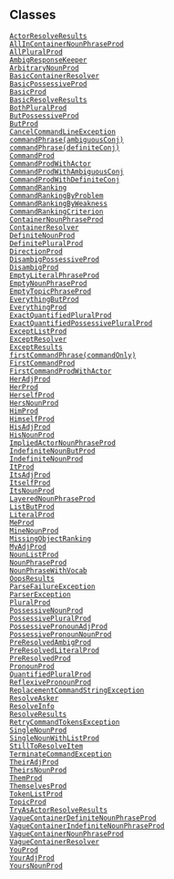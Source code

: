 ---
---
## Classes

<a href="../object/ActorResolveResults.html#ActorResolveResults"
target="main"><code>ActorResolveResults</code></a>  
<a
href="../object/AllInContainerNounPhraseProd.html#AllInContainerNounPhraseProd"
target="main"><code>AllInContainerNounPhraseProd</code></a>  
<a href="../object/AllPluralProd.html#AllPluralProd"
target="main"><code>AllPluralProd</code></a>  
<a href="../object/AmbigResponseKeeper.html#AmbigResponseKeeper"
target="main"><code>AmbigResponseKeeper</code></a>  
<a href="../object/ArbitraryNounProd.html#ArbitraryNounProd"
target="main"><code>ArbitraryNounProd</code></a>  
<a href="../object/BasicContainerResolver.html#BasicContainerResolver"
target="main"><code>BasicContainerResolver</code></a>  
<a href="../object/BasicPossessiveProd.html#BasicPossessiveProd"
target="main"><code>BasicPossessiveProd</code></a>  
<a href="../object/BasicProd.html#BasicProd"
target="main"><code>BasicProd</code></a>  
<a href="../object/BasicResolveResults.html#BasicResolveResults"
target="main"><code>BasicResolveResults</code></a>  
<a href="../object/BothPluralProd.html#BothPluralProd"
target="main"><code>BothPluralProd</code></a>  
<a href="../object/ButPossessiveProd.html#ButPossessiveProd"
target="main"><code>ButPossessiveProd</code></a>  
<a href="../object/ButProd.html#ButProd"
target="main"><code>ButProd</code></a>  
<a
href="../object/CancelCommandLineException.html#CancelCommandLineException"
target="main"><code>CancelCommandLineException</code></a>  
<a
href="../object/commandPhrase(ambiguousConj).html#commandPhrase(ambiguousConj)"
target="main"><code>commandPhrase(ambiguousConj)</code></a>  
<a
href="../object/commandPhrase(definiteConj).html#commandPhrase(definiteConj)"
target="main"><code>commandPhrase(definiteConj)</code></a>  
<a href="../object/CommandProd.html#CommandProd"
target="main"><code>CommandProd</code></a>  
<a href="../object/CommandProdWithActor.html#CommandProdWithActor"
target="main"><code>CommandProdWithActor</code></a>  
<a
href="../object/CommandProdWithAmbiguousConj.html#CommandProdWithAmbiguousConj"
target="main"><code>CommandProdWithAmbiguousConj</code></a>  
<a
href="../object/CommandProdWithDefiniteConj.html#CommandProdWithDefiniteConj"
target="main"><code>CommandProdWithDefiniteConj</code></a>  
<a href="../object/CommandRanking.html#CommandRanking"
target="main"><code>CommandRanking</code></a>  
<a href="../object/CommandRankingByProblem.html#CommandRankingByProblem"
target="main"><code>CommandRankingByProblem</code></a>  
<a
href="../object/CommandRankingByWeakness.html#CommandRankingByWeakness"
target="main"><code>CommandRankingByWeakness</code></a>  
<a href="../object/CommandRankingCriterion.html#CommandRankingCriterion"
target="main"><code>CommandRankingCriterion</code></a>  
<a href="../object/ContainerNounPhraseProd.html#ContainerNounPhraseProd"
target="main"><code>ContainerNounPhraseProd</code></a>  
<a href="../object/ContainerResolver.html#ContainerResolver"
target="main"><code>ContainerResolver</code></a>  
<a href="../object/DefiniteNounProd.html#DefiniteNounProd"
target="main"><code>DefiniteNounProd</code></a>  
<a href="../object/DefinitePluralProd.html#DefinitePluralProd"
target="main"><code>DefinitePluralProd</code></a>  
<a href="../object/DirectionProd.html#DirectionProd"
target="main"><code>DirectionProd</code></a>  
<a href="../object/DisambigPossessiveProd.html#DisambigPossessiveProd"
target="main"><code>DisambigPossessiveProd</code></a>  
<a href="../object/DisambigProd.html#DisambigProd"
target="main"><code>DisambigProd</code></a>  
<a href="../object/EmptyLiteralPhraseProd.html#EmptyLiteralPhraseProd"
target="main"><code>EmptyLiteralPhraseProd</code></a>  
<a href="../object/EmptyNounPhraseProd.html#EmptyNounPhraseProd"
target="main"><code>EmptyNounPhraseProd</code></a>  
<a href="../object/EmptyTopicPhraseProd.html#EmptyTopicPhraseProd"
target="main"><code>EmptyTopicPhraseProd</code></a>  
<a href="../object/EverythingButProd.html#EverythingButProd"
target="main"><code>EverythingButProd</code></a>  
<a href="../object/EverythingProd.html#EverythingProd"
target="main"><code>EverythingProd</code></a>  
<a
href="../object/ExactQuantifiedPluralProd.html#ExactQuantifiedPluralProd"
target="main"><code>ExactQuantifiedPluralProd</code></a>  
<a
href="../object/ExactQuantifiedPossessivePluralProd.html#ExactQuantifiedPossessivePluralProd"
target="main"><code>ExactQuantifiedPossessivePluralProd</code></a>  
<a href="../object/ExceptListProd.html#ExceptListProd"
target="main"><code>ExceptListProd</code></a>  
<a href="../object/ExceptResolver.html#ExceptResolver"
target="main"><code>ExceptResolver</code></a>  
<a href="../object/ExceptResults.html#ExceptResults"
target="main"><code>ExceptResults</code></a>  
<a
href="../object/firstCommandPhrase(commandOnly).html#firstCommandPhrase(commandOnly)"
target="main"><code>firstCommandPhrase(commandOnly)</code></a>  
<a href="../object/FirstCommandProd.html#FirstCommandProd"
target="main"><code>FirstCommandProd</code></a>  
<a
href="../object/FirstCommandProdWithActor.html#FirstCommandProdWithActor"
target="main"><code>FirstCommandProdWithActor</code></a>  
<a href="../object/HerAdjProd.html#HerAdjProd"
target="main"><code>HerAdjProd</code></a>  
<a href="../object/HerProd.html#HerProd"
target="main"><code>HerProd</code></a>  
<a href="../object/HerselfProd.html#HerselfProd"
target="main"><code>HerselfProd</code></a>  
<a href="../object/HersNounProd.html#HersNounProd"
target="main"><code>HersNounProd</code></a>  
<a href="../object/HimProd.html#HimProd"
target="main"><code>HimProd</code></a>  
<a href="../object/HimselfProd.html#HimselfProd"
target="main"><code>HimselfProd</code></a>  
<a href="../object/HisAdjProd.html#HisAdjProd"
target="main"><code>HisAdjProd</code></a>  
<a href="../object/HisNounProd.html#HisNounProd"
target="main"><code>HisNounProd</code></a>  
<a
href="../object/ImpliedActorNounPhraseProd.html#ImpliedActorNounPhraseProd"
target="main"><code>ImpliedActorNounPhraseProd</code></a>  
<a href="../object/IndefiniteNounButProd.html#IndefiniteNounButProd"
target="main"><code>IndefiniteNounButProd</code></a>  
<a href="../object/IndefiniteNounProd.html#IndefiniteNounProd"
target="main"><code>IndefiniteNounProd</code></a>  
<a href="../object/ItProd.html#ItProd"
target="main"><code>ItProd</code></a>  
<a href="../object/ItsAdjProd.html#ItsAdjProd"
target="main"><code>ItsAdjProd</code></a>  
<a href="../object/ItselfProd.html#ItselfProd"
target="main"><code>ItselfProd</code></a>  
<a href="../object/ItsNounProd.html#ItsNounProd"
target="main"><code>ItsNounProd</code></a>  
<a href="../object/LayeredNounPhraseProd.html#LayeredNounPhraseProd"
target="main"><code>LayeredNounPhraseProd</code></a>  
<a href="../object/ListButProd.html#ListButProd"
target="main"><code>ListButProd</code></a>  
<a href="../object/LiteralProd.html#LiteralProd"
target="main"><code>LiteralProd</code></a>  
<a href="../object/MeProd.html#MeProd"
target="main"><code>MeProd</code></a>  
<a href="../object/MineNounProd.html#MineNounProd"
target="main"><code>MineNounProd</code></a>  
<a href="../object/MissingObjectRanking.html#MissingObjectRanking"
target="main"><code>MissingObjectRanking</code></a>  
<a href="../object/MyAdjProd.html#MyAdjProd"
target="main"><code>MyAdjProd</code></a>  
<a href="../object/NounListProd.html#NounListProd"
target="main"><code>NounListProd</code></a>  
<a href="../object/NounPhraseProd.html#NounPhraseProd"
target="main"><code>NounPhraseProd</code></a>  
<a href="../object/NounPhraseWithVocab.html#NounPhraseWithVocab"
target="main"><code>NounPhraseWithVocab</code></a>  
<a href="../object/OopsResults.html#OopsResults"
target="main"><code>OopsResults</code></a>  
<a href="../object/ParseFailureException.html#ParseFailureException"
target="main"><code>ParseFailureException</code></a>  
<a href="../object/ParserException.html#ParserException"
target="main"><code>ParserException</code></a>  
<a href="../object/PluralProd.html#PluralProd"
target="main"><code>PluralProd</code></a>  
<a href="../object/PossessiveNounProd.html#PossessiveNounProd"
target="main"><code>PossessiveNounProd</code></a>  
<a href="../object/PossessivePluralProd.html#PossessivePluralProd"
target="main"><code>PossessivePluralProd</code></a>  
<a
href="../object/PossessivePronounAdjProd.html#PossessivePronounAdjProd"
target="main"><code>PossessivePronounAdjProd</code></a>  
<a
href="../object/PossessivePronounNounProd.html#PossessivePronounNounProd"
target="main"><code>PossessivePronounNounProd</code></a>  
<a href="../object/PreResolvedAmbigProd.html#PreResolvedAmbigProd"
target="main"><code>PreResolvedAmbigProd</code></a>  
<a href="../object/PreResolvedLiteralProd.html#PreResolvedLiteralProd"
target="main"><code>PreResolvedLiteralProd</code></a>  
<a href="../object/PreResolvedProd.html#PreResolvedProd"
target="main"><code>PreResolvedProd</code></a>  
<a href="../object/PronounProd.html#PronounProd"
target="main"><code>PronounProd</code></a>  
<a href="../object/QuantifiedPluralProd.html#QuantifiedPluralProd"
target="main"><code>QuantifiedPluralProd</code></a>  
<a href="../object/ReflexivePronounProd.html#ReflexivePronounProd"
target="main"><code>ReflexivePronounProd</code></a>  
<a
href="../object/ReplacementCommandStringException.html#ReplacementCommandStringException"
target="main"><code>ReplacementCommandStringException</code></a>  
<a href="../object/ResolveAsker.html#ResolveAsker"
target="main"><code>ResolveAsker</code></a>  
<a href="../object/ResolveInfo.html#ResolveInfo"
target="main"><code>ResolveInfo</code></a>  
<a href="../object/ResolveResults.html#ResolveResults"
target="main"><code>ResolveResults</code></a>  
<a
href="../object/RetryCommandTokensException.html#RetryCommandTokensException"
target="main"><code>RetryCommandTokensException</code></a>  
<a href="../object/SingleNounProd.html#SingleNounProd"
target="main"><code>SingleNounProd</code></a>  
<a href="../object/SingleNounWithListProd.html#SingleNounWithListProd"
target="main"><code>SingleNounWithListProd</code></a>  
<a href="../object/StillToResolveItem.html#StillToResolveItem"
target="main"><code>StillToResolveItem</code></a>  
<a
href="../object/TerminateCommandException.html#TerminateCommandException"
target="main"><code>TerminateCommandException</code></a>  
<a href="../object/TheirAdjProd.html#TheirAdjProd"
target="main"><code>TheirAdjProd</code></a>  
<a href="../object/TheirsNounProd.html#TheirsNounProd"
target="main"><code>TheirsNounProd</code></a>  
<a href="../object/ThemProd.html#ThemProd"
target="main"><code>ThemProd</code></a>  
<a href="../object/ThemselvesProd.html#ThemselvesProd"
target="main"><code>ThemselvesProd</code></a>  
<a href="../object/TokenListProd.html#TokenListProd"
target="main"><code>TokenListProd</code></a>  
<a href="../object/TopicProd.html#TopicProd"
target="main"><code>TopicProd</code></a>  
<a
href="../object/TryAsActorResolveResults.html#TryAsActorResolveResults"
target="main"><code>TryAsActorResolveResults</code></a>  
<a
href="../object/VagueContainerDefiniteNounPhraseProd.html#VagueContainerDefiniteNounPhraseProd"
target="main"><code>VagueContainerDefiniteNounPhraseProd</code></a>  
<a
href="../object/VagueContainerIndefiniteNounPhraseProd.html#VagueContainerIndefiniteNounPhraseProd"
target="main"><code>VagueContainerIndefiniteNounPhraseProd</code></a>  
<a
href="../object/VagueContainerNounPhraseProd.html#VagueContainerNounPhraseProd"
target="main"><code>VagueContainerNounPhraseProd</code></a>  
<a href="../object/VagueContainerResolver.html#VagueContainerResolver"
target="main"><code>VagueContainerResolver</code></a>  
<a href="../object/YouProd.html#YouProd"
target="main"><code>YouProd</code></a>  
<a href="../object/YourAdjProd.html#YourAdjProd"
target="main"><code>YourAdjProd</code></a>  
<a href="../object/YoursNounProd.html#YoursNounProd"
target="main"><code>YoursNounProd</code></a>  
